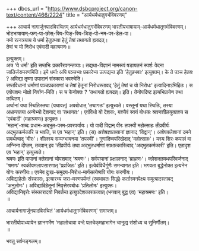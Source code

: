 +++
dbcs_url = "https://www.dsbcproject.org/canon-text/content/466/2224"
title = "आर्यधर्मधातुगर्भविवरणम्"

+++
आचार्य नागार्जुनपादविरचितम् 
आर्यधर्मधातुगर्भविवरणम्
भारतीयभाषायाम्-आर्यधर्मधातुगर्भविवरणम्।  
भोटभाषायाम्-फग्-पा-छोस्-क्यि-यिङ्-क्यि-ञिङ्-पो-नम-पर-डेल-पा।  
नमो रत्नत्रयाय 
ये धर्मा हेतुप्रभवा हेतुं तेषां तथागतो ह्यवदत्।  
तेषां च यो निरोध एवंवादी महाश्रमणः॥

इत्युक्तम्।  
अत्र 'ये धर्मा' इति सप्तभिः प्रकारैरवगन्तव्याः। तद्यथा-विज्ञानं नामरूपं षडायतनं स्पर्शः वेदना जातिर्जरामरणमिति। इमे धर्माः अपि पञ्चभ्यः प्रकारेभ्य उत्पद्यन्त इति 'हेतुप्रभवाः' इत्युक्तम्। के ते पञ्च हेतवः ? अविद्या तृष्णा उपादानं संस्कारा भवश्चेति।  
सप्तविधानां धर्माणां पञ्चप्रकाराणां च तेषां हेतूनां निरोधस्तावद् 'हेतुं तेषां च यो निरोधः' इत्यादिनाऽभिहितः। स एवोपशमः मोक्षो निर्वाण-मिति। स च केनोक्तः ? 'तथागतो ह्यवदत्। इति। तेनोपदिष्ट इत्यभिप्रायेण तथा कथितम्।  
अर्थानां यथा स्थितिस्तथा (यथावत्) अवबोधात् 'तथागतः' इत्युच्यते। वस्तूनां यथा स्थितिः, तस्या अभ्रान्ततया अन्येभ्यो देशनाद् वा 'तथागतः'। एवंविधो यो देशकः, यश्चैवं स्वयं बोधकः श्रवणशीलयुक्तश्च स 'एवंवादी' (महाश्रमणः) इत्युक्तः।  
'महान्'-शब्दः प्रधान-अद्भुत-परम-प्रवरपर्यायः। यो वादी विद्वान् वीरः तपस्वी महोत्साहः तीव्रवीर्यः अद्भुतकर्मकारि च भवति, स एव 'महान्' इति। (स) अशेषज्ञातव्यानां ज्ञानाद् 'विद्वान्'। अशेषक्लेशानां दमने समर्थत्वाद् 'वीरः'। शीलस्य सम्यग्भावनया 'तपस्वी'। गुणादिष्वपरिखेदाद् 'महोत्साहः'। यस्य शिरः कपालं वा अग्निना दीप्तम्, तदवान् इव 'तीव्रवीर्यः तथा अद्भुतधर्माणां साक्षात्कारित्वाद् 'अद्भुतकर्मकारी' इति। एतादृश एव 'महान्' इत्युच्यते।  
श्रमणः इति पापानां क्लेशानां चोपशमाद् 'श्रमणः'। सर्वपापानां प्रक्षालनाद् 'ब्राह्मणः'। क्लेशक्लमथपरिवर्जनाद् 'श्रमणः' स्वकीयमलापसारणात् 'प्रव्रजितः' इति। इत्येवंविधैर्गुणैः समन्वागत इति। भगवता बुद्धेनोक्त इत्यनेन योगः करणीयः। एवमेव दुःख-समुदय-निरोध-मार्गसत्येष्वपि योगः करणीयः।  
अविद्याहेतोः संस्काराः, इत्यारभ्य जरा-मरणपर्यन्तं (स्वभावतः सिद्धं) कर्तारमनपेक्ष्य समुत्पादस्तावद् 'अनुलोमः'। अविद्यादिहेतूनां निवृत्तेरवबोधः 'प्रतिलोमः' इत्युक्तः।  
अविद्यानिवृत्तेः संस्कारादयो निवर्तन्त इत्युपदेशकारकत्वात् (भगवान् बुद्ध एव) 'महाश्रमणः' इति।  
॥

आचार्यनागार्जुनपादविरचितं 'आर्यधर्मधातुगर्भविवरणम्' समाप्तम्॥

भारतीयोपाध्यायेन ज्ञानगर्भेण 'महालोचावा वन्दे पलचेक्‌महाभागेन चानूद्य संशोध्य च सुनिर्णीतम्।  
॥

भवतु सर्वमङ्गलम्॥

